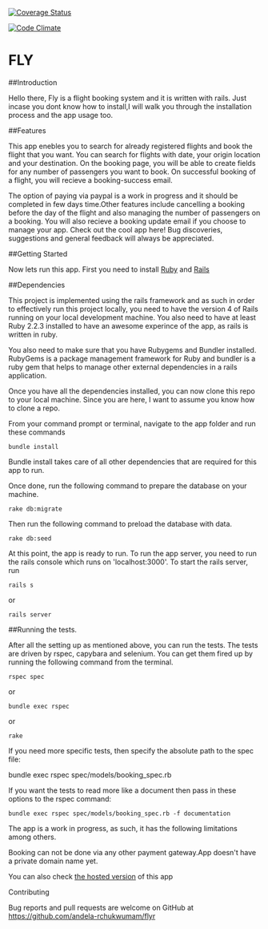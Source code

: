[![Coverage Status](https://coveralls.io/repos/andela-rchukwumam/flyr/badge.svg?branch=master&service=github)](https://coveralls.io/github/andela-rchukwumam/flyr?branch=master)

[![Code Climate](https://codeclimate.com/repos/56570f0fd0117a4bae024c2e/badges/f2f10d25fc270a0776d6/gpa.svg)](https://codeclimate.com/repos/56570f0fd0117a4bae024c2e/feed)

# FLY


##Introduction

Hello there, Fly is a flight booking system and it is written with rails. Just incase you dont know how to install,I will walk you through the installation process and the app usage too.

##Features

This app enebles you to search for already registered flights and book the flight that you want. You can search for flights with date, your origin location and your destination. On the booking page, you will be able to create fields for any number of passengers you want to book. On successful booking of a flight, you will recieve a booking-success email. 

The option of paying via paypal is a work in progress and it should be completed in few days time.Other features include cancelling a booking before the day of the flight and also managing the number of passengers on a booking. You will also recieve a booking update email if you choose to manage your app. Check out the cool app here! Bug discoveries, suggestions and general feedback will always be appreciated.

##Getting Started

Now lets run this app. First you need to install <a href="https://www.ruby-lang.org" target ="blank">Ruby</a>  and <a href="http://rubyonrails.org/" target="blank">Rails</a>

##Dependencies

This project is implemented using the rails framework and as such in order to effectively run this project locally, you need to have the version 4 of Rails running on your local development machine. You also need to have at least Ruby 2.2.3 installed to have an awesome experince of the app, as rails is written in ruby.


You also need to make sure that you have Rubygems and Bundler installed. RubyGems is a package management framework for Ruby and bundler is a ruby gem that helps to manage other external dependencies in a rails application.

Once you have all the dependencies installed, you can now clone this repo to your local machine. Since you are here, I want to assume you know how to clone a repo.

From your command prompt or terminal, navigate to the app folder and run these commands
```
bundle install 
```
Bundle install takes care of all other dependencies that are required for this app to run. 

Once done, run the following command to prepare the database on your machine.
```
rake db:migrate
```
Then run the following command to preload the database with data.
```
rake db:seed
```
At this point, the app is ready to run. To run the app server, you need to run the rails console which runs on 'localhost:3000'. To start the rails server, run
```
rails s 
```
or 
```
rails server
```

##Running the tests.

After all the setting up as mentioned above, you can run the tests. The tests are driven by rspec, capybara and selenium. You can get them fired up by running the following command from the terminal.
```
rspec spec
```
or
```
bundle exec rspec
```
or
```
rake
```
If you need more specific tests, then specify the absolute path to the spec file:

bundle exec rspec spec/models/booking_spec.rb

If you want the tests to read more like a document then pass in these options to the rspec command:
```
bundle exec rspec spec/models/booking_spec.rb -f documentation
``` 

The app is a work in progress, as such, it has the following limitations among others.

Booking can not be done via any other payment gateway.App doesn't have a private domain name yet.

You can also check <a href="https://ruth-flyapp.herokuapp.com" target="blank">the hosted version</a> of this app

Contributing

Bug reports and pull requests are welcome on GitHub at https://github.com/andela-rchukwumam/flyr
